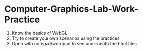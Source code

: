 # Computer-Graphics-Lab-Work-Practice

1. Know the basics of WebGL
2. Try to create your own scenarios using the practices
3. Open with notepad/wordpad to see underneath the html files
